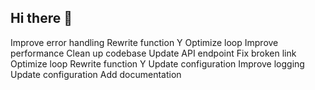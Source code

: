 ## Hi there 👋

<!--
**makesite/makesite** is a ✨ _special_ ✨ repository because its `README.md` (this file) appears on your GitHub profile.

Here are some ideas to get you started:

- 🔭 I’m currently working on ...
- 🌱 I’m currently learning ...
- 👯 I’m looking to collaborate on ...
- 🤔 I’m looking for help with ...
- 💬 Ask me about ...
- 📫 How to reach me: ...
- 😄 Pronouns: ...
- ⚡ Fun fact: ...
-->
Improve error handling
Rewrite function Y
Optimize loop
Improve performance
Clean up codebase
Update API endpoint
Fix broken link
Optimize loop
Rewrite function Y
Update configuration
Improve logging
Update configuration
Add documentation
